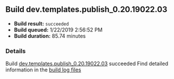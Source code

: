## Build dev.templates.publish_0.20.19022.03
- **Build result:** `succeeded`
- **Build queued:** 1/22/2019 2:56:52 PM
- **Build duration:** 85.74 minutes
### Details
Build [dev.templates.publish_0.20.19022.03](https://winappstudio.visualstudio.com/web/build.aspx?pcguid=a4ef43be-68ce-4195-a619-079b4d9834c2&builduri=vstfs%3a%2f%2f%2fBuild%2fBuild%2f26945) succeeded
Find detailed information in the [build log files](https://uwpctdiags.blob.core.windows.net/buildlogs/dev.templates.publish_0.20.19022.03_logs.zip)
